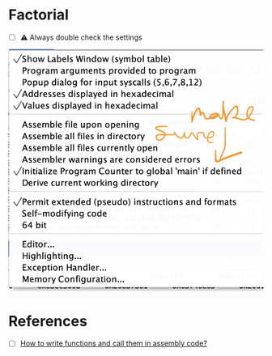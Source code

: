 # Factorial

- [ ] :warning: Always double check the settings

<img src=images/main-settings.png width="" height="" > </img>

# References

 - [ ] [How to write functions and call them in assembly code?](https://gitlab.eurecom.fr/renaud.pacalet/ca/-/blob/master/FAQ.md?ref_type=heads#how-to-write-functions-and-call-them-in-assembly-code)


